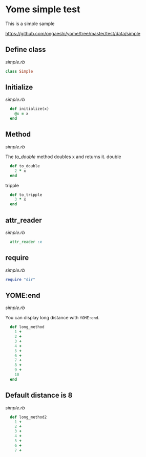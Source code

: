 # Yome simple test
This is a simple sample

https://github.com/ongaeshi/yome/tree/master/test/data/simple


## Define class
*simple.rb*


```ruby
class Simple
```



## Initialize
*simple.rb*


```ruby
  def initialize(x)
    @x = x
  end
```



## Method
*simple.rb*



The *to_double* method doubles x and returns it.
double

```ruby
  def to_double
    2 * x
  end
```
tripple

```ruby
  def to_tripple
    3 * x
  end
```

## attr_reader
*simple.rb*


```ruby
  attr_reader :x
```



## require
*simple.rb*


```ruby
require "dir"
```



## YOME:end
*simple.rb*



You can display long distance with `YOME:end`.

```ruby
  def long_method
    1 +
    2 +
    3 +
    4 +
    5 + 
    6 +
    7 +
    8 +
    9 +
    10
  end
```

## Default distance is 8
*simple.rb*


```ruby
  def long_method2
    1 +
    2 +
    3 +
    4 +
    5 + 
    6 +
    7 +
```



